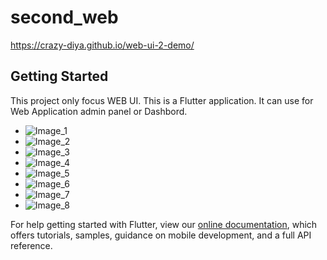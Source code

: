 # second_web

https://crazy-diya.github.io/web-ui-2-demo/

## Getting Started

This project only focus WEB UI. 
This is a Flutter application.
It can use for Web Application admin panel or Dashbord.


- ![Image_1](https://user-images.githubusercontent.com/61883398/141651463-bd4d5f38-b92b-4759-8467-5768a9acb8f0.PNG)
- ![Image_2](https://user-images.githubusercontent.com/61883398/141651466-9cbe6903-47a8-49f5-be0e-8664a1375c89.PNG)
- ![Image_3](https://user-images.githubusercontent.com/61883398/141651468-ce5b6d85-9b97-43fd-b0b8-c3fa05edc7a9.PNG)
- ![Image_4](https://user-images.githubusercontent.com/61883398/141651470-a0c6a2e7-fae1-4c1f-a0c5-70be30bb57fb.PNG)
- ![Image_5](https://user-images.githubusercontent.com/61883398/141651471-ea9913c9-7d71-40e1-8e56-2234a0522a72.PNG)
- ![Image_6](https://user-images.githubusercontent.com/61883398/141651472-f0b1e93f-51df-495f-8609-474f69c1b51f.PNG)
- ![Image_7](https://user-images.githubusercontent.com/61883398/141651473-ae566832-8fcf-4c20-b49a-d179e0433d9e.PNG)
- ![Image_8](https://user-images.githubusercontent.com/61883398/141651476-6e7ca7a1-2616-4458-8668-4bbb8c55557c.PNG)


For help getting started with Flutter, view our
[online documentation](https://flutter.dev/docs), which offers tutorials,
samples, guidance on mobile development, and a full API reference.
